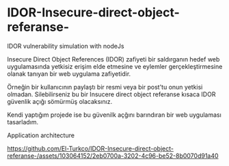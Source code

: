 # IDOR-Insecure-direct-object-referanse-
IDOR vulnerability simulation with nodeJs 


Insecure Direct Object References (IDOR) zafiyeti bir saldırganın hedef web uygulamasında yetkisiz erişim elde etmesine ve eylemler gerçekleştirmesine olanak tanıyan bir web uygulama zafiyetidir.

Örneğin bir kullanıcının paylaştı bir resmi veya bir post'tu onun yetkisi olmadan. Silebilirseniz bu bir Insucere direct object referanse kısaca IDOR güvenlik açığı sömürmüş olacaksınız.

Kendi yaptığım projede ise bu güvenilk açğını barındıran bir web uygulaması tasarladım.


Application architecture

https://github.com/El-Turkco/IDOR-Insecure-direct-object-referanse-/assets/103064152/2eb0700a-3202-4c96-be52-8b0070d91a40
